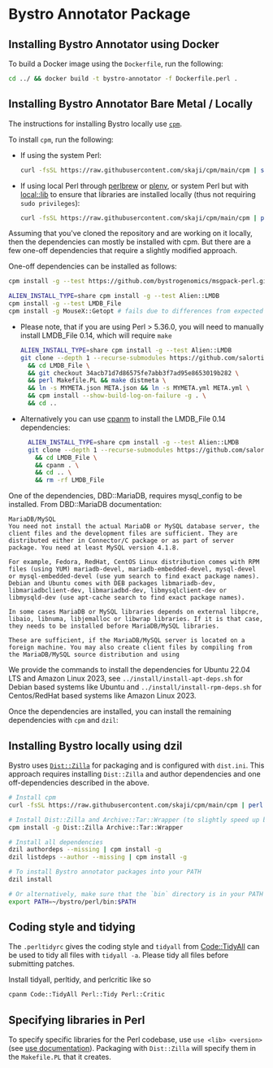 # Bystro Annotator Package

## Installing Bystro Annotator using Docker

To build a Docker image using the `Dockerfile`, run the following:

```bash
cd ../ && docker build -t bystro-annotator -f Dockerfile.perl .
```

## Installing Bystro Annotator Bare Metal / Locally

The instructions for installing Bystro locally use [`cpm`](https://metacpan.org/pod/App::cpanminus).

To install `cpm`, run the following:

- If using the system Perl:

  ```bash
  curl -fsSL https://raw.githubusercontent.com/skaji/cpm/main/cpm | sudo perl - install -g App::cpm
  ```

- If using local Perl through [perlbrew](https://perlbrew.pl) or [plenv](https://github.com/tokuhirom/plenv), or system Perl but with [local::lib](https://srcc.stanford.edu/farmshare/software-perllocallib) to ensure that libraries are installed locally (thus not requiring `sudo privileges`):

  ```bash
  curl -fsSL https://raw.githubusercontent.com/skaji/cpm/main/cpm | perl - install -g App::cpm
  ```

Assuming that you've cloned the repository and are working on it locally, then the dependencies can mostly be installed with cpm.
But there are a few one-off dependencies that require a slightly modified approach.

One-off dependencies can be installed as follows:

```bash
cpm install -g --test https://github.com/bystrogenomics/msgpack-perl.git

ALIEN_INSTALL_TYPE=share cpm install -g --test Alien::LMDB
cpm install -g --test LMDB_File
cpm install -g MouseX::Getopt # fails due to differences from expected output; unimportant
```

- Please note, that if you are using Perl > 5.36.0, you will need to manually install LMDB_File 0.14, which will require `make`

  ```bash
  ALIEN_INSTALL_TYPE=share cpm install -g --test Alien::LMDB
  git clone --depth 1 --recurse-submodules https://github.com/salortiz/LMDB_File.git \
    && cd LMDB_File \
    && git checkout 34acb71d7d86575fe7abb3f7ad95e8653019b282 \
    && perl Makefile.PL && make distmeta \
    && ln -s MYMETA.json META.json && ln -s MYMETA.yml META.yml \
    && cpm install --show-build-log-on-failure -g . \
    && cd ..
  ```

- Alternatively you can use [cpanm](https://metacpan.org/dist/App-cpanminus/view/bin/cpanm) to install the LMDB_File 0.14 dependencies:

  ```bash
    ALIEN_INSTALL_TYPE=share cpm install -g --test Alien::LMDB
    git clone --depth 1 --recurse-submodules https://github.com/salortiz/LMDB_File.git \
      && cd LMDB_File \
      && cpanm . \
      && cd .. \
      && rm -rf LMDB_File
  ```

One of the dependencies, DBD::MariaDB, requires mysql_config to be installed. From DBD::MariaDB documentation:

```
MariaDB/MySQL
You need not install the actual MariaDB or MySQL database server, the client files and the development files are sufficient. They are distributed either in Connector/C package or as part of server package. You need at least MySQL version 4.1.8.

For example, Fedora, RedHat, CentOS Linux distribution comes with RPM files (using YUM) mariadb-devel, mariadb-embedded-devel, mysql-devel or mysql-embedded-devel (use yum search to find exact package names). Debian and Ubuntu comes with DEB packages libmariadb-dev, libmariadbclient-dev, libmariadbd-dev, libmysqlclient-dev or libmysqld-dev (use apt-cache search to find exact package names).

In some cases MariaDB or MySQL libraries depends on external libpcre, libaio, libnuma, libjemalloc or libwrap libraries. If it is that case, they needs to be installed before MariaDB/MySQL libraries.

These are sufficient, if the MariaDB/MySQL server is located on a foreign machine. You may also create client files by compiling from the MariaDB/MySQL source distribution and using
```

We provide the commands to install the dependencies for Ubuntu 22.04 LTS and Amazon Linux 2023, see `../install/install-apt-deps.sh` for Debian based systems like Ubuntu and `../install/install-rpm-deps.sh` for Centos/RedHat based systems like Amazon Linux 2023.

Once the dependencies are installed, you can install the remaining dependencies with `cpm` and `dzil`:

## Installing Bystro locally using dzil

Bystro uses [`Dist::Zilla`](https://github.com/rjbs/dist-zilla) for packaging and is configured with `dist.ini`.
This approach requires installing `Dist::Zilla` and author dependencies and one off-dependencies described in the above.

```bash
# Install cpm
curl -fsSL https://raw.githubusercontent.com/skaji/cpm/main/cpm | perl - install -g App::cpm

# Install Dist::Zilla and Archive::Tar::Wrapper (to slightly speed up building)
cpm install -g Dist::Zilla Archive::Tar::Wrapper

# Install all dependencies
dzil authordeps --missing | cpm install -g
dzil listdeps --author --missing | cpm install -g

# To install Bystro annotator packages into your PATH
dzil install

# Or alternatively, make sure that the `bin` directory is in your PATH
export PATH=~/bystro/perl/bin:$PATH
```

## Coding style and tidying

The `.perltidyrc` gives the coding style and `tidyall` from [Code::TidyAll](https://metacpan.org/dist/Code-TidyAll) can be used to tidy all files with `tidyall -a`.
Please tidy all files before submitting patches.

Install tidyall, perltidy, and perlcritic like so

```bash
cpanm Code::TidyAll Perl::Tidy Perl::Critic
```

## Specifying libraries in Perl

To specify specific libraries for the Perl codebase, use `use <lib> <version>` (see [use documentation](https://perldoc.perl.org/functions/use)).
Packaging with `Dist::Zilla` will specify them in the `Makefile.PL` that it creates.

